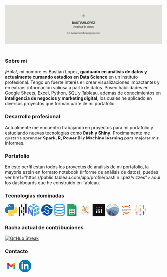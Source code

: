<div id="header" align="center">
  <img decoding="async" src="Ghbanner.jpg" width="auto"/>
</div>
<br>
<h3>Sobre mi</h3>
  <p>
¡Hola!, mi nombre es Bastián López, <b>graduado en análisis de datos y actualmente cursando estudios en Data Science</b> en un instituto profesional. Tengo un fuerte interés en crear visualizaciones impactantes y en extraer información valiosa a partir de datos. Poseo habilidades en Google Sheets, Excel, Python, SQL y Tableau, además de conocimientos en <b>inteligencia de negocios y marketing digital</b>, los cuales he aplicado en diversos proyectos que forman parte de mi portafolio.
  </p>
<h3>Desarrollo profesional</h3>
  <p>
Actualmente me encuentro trabajando en proyectos para mi portafolio y estudiando nuevas tecnologías como <b>Dash y Shiny</b>. Proximamente me gustaría aprender <b>Spark, R, Power Bi y Machine learning</b> para mejorar mis informes.
</p>
<h3>Portafolio</h3>
  <p>
En este perfil están todos los proyectos de análisis de mi portafolio, la mayoría están en formato notebook (informe de análisis de datos), puedes ver <a> href="https://public.tableau.com/app/profile/basti.n.l.pez/vizzes"> aquí </a> los dashboards que he construído en Tableau.
  </p>
<h3>Tecnologías dominadas</h3>

[<img src='226051.webp' alt='python' height='40'>](https://www.python.org/) [<img src='pandas.png' alt='pandas' height='40'>](https://pandas.pydata.org/) [<img src='numpy.png' alt='numpy' height='40'>](https://numpy.org/) [<img src='scipy.png' alt='scipy' height='40'>](https://scipy.org/) [<img src='sql.png' alt='sql' height='40'>](https://es.wikipedia.org/wiki/SQL)  [<img src='gsheets.png' alt='google sheets' height='40'>](https://g.co/kgs/VXUbF4W) [<img src='matplotlib.png' alt='matplotlib' height='40'>](https://matplotlib.org/) [<img src='plotly.jpg' alt='plotly' height='40'>](https://plotly.com/) [<img src='seaborn.png' alt='seaborn' height='40'>](https://seaborn.pydata.org/) [<img src='jupyter.png' alt='jupyter' height='40'>](https://jupyter.org/) [<img src='tableau.png' alt='tableau' height='40'>](https://www.tableau.com/)

<h3>Racha actual de contribuciones</h3>

<a href="https://git.io/streak-stats"><img src="https://github-readme-streak-stats.herokuapp.com?user=Bastian%20LQ&theme=transparent&hide_border=true&locale=es&mode=weekly&card_width=460&card_height=170&currStreakLabel=000000&sideNums=000000&dates=000000&currStreakNum=000000&fire=39D353&stroke=000000&excludeDaysLabel=000000&sideLabels=000000&ring=39D353&background=E4E2DD" alt="GitHub Streak" /></a>

<h3>Contacto</h3>

[<img src='gmail.webp' alt='gmail' height='40'>](mailto:bastiandavidlopez@gmail.com) [<img src='linkedin.webp' alt='linkedin' height='40'>](https://www.linkedin.com/in/basti%C3%A1n-l%C3%B3pez-data-analyst/)

